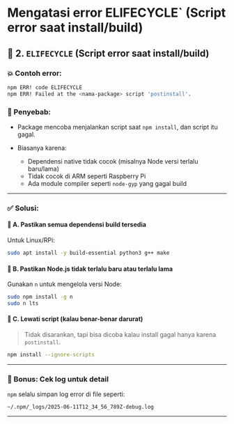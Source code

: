 # Mengatasi error ELIFECYCLE` (Script error saat install/build)

## 🚫 2. `ELIFECYCLE` (Script error saat install/build)

### 💥 Contoh error:

```bash
npm ERR! code ELIFECYCLE
npm ERR! Failed at the <nama-package> script 'postinstall'.
```

### 🧠 Penyebab:

* Package mencoba menjalankan script saat `npm install`, dan script itu gagal.
* Biasanya karena:

  * Dependensi native tidak cocok (misalnya Node versi terlalu baru/lama)
  * Tidak cocok di ARM seperti Raspberry Pi
  * Ada module compiler seperti `node-gyp` yang gagal build

---

### ✅ Solusi:

#### 🔧 A. Pastikan semua dependensi build tersedia

Untuk Linux/RPi:

```bash
sudo apt install -y build-essential python3 g++ make
```

#### 🔧 B. Pastikan Node.js tidak terlalu baru atau terlalu lama

Gunakan `n` untuk mengelola versi Node:

```bash
sudo npm install -g n
sudo n lts
```

#### 🔧 C. Lewati script (kalau benar-benar darurat)

> Tidak disarankan, tapi bisa dicoba kalau install gagal hanya karena `postinstall`.

```bash
npm install --ignore-scripts
```

---

### 🔄 Bonus: Cek log untuk detail

`npm` selalu simpan log error di file seperti:

```
~/.npm/_logs/2025-06-11T12_34_56_789Z-debug.log
```

---


